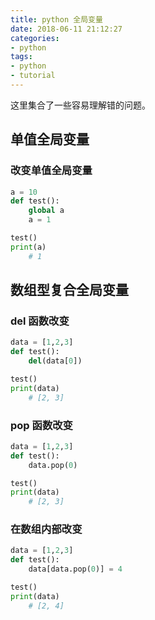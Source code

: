 ```yaml
---
title: python 全局变量
date: 2018-06-11 21:12:27
categories:
- python
tags:
- python
- tutorial
---
```

这里集合了一些容易理解错的问题。

<!-- more -->

## 单值全局变量

### 改变单值全局变量

```python
a = 10
def test():
    global a
    a = 1

test()
print(a)
	# 1
```

## 数组型复合全局变量

### del 函数改变

```python
data = [1,2,3]
def test():
    del(data[0])

test()
print(data)
	# [2, 3]
```

### pop 函数改变

```python
data = [1,2,3]
def test():
    data.pop(0)

test()
print(data)
	# [2, 3]
```

### 在数组内部改变

```python
data = [1,2,3]
def test():
    data[data.pop(0)] = 4

test()
print(data)
	# [2, 4]
```
